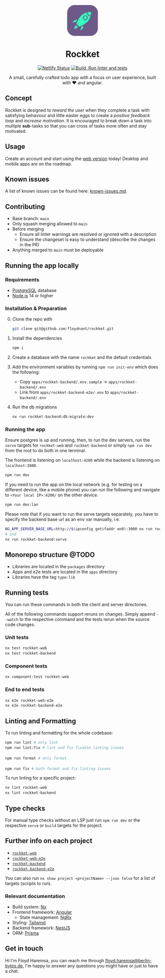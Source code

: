 <div align=center>
<img src="./apps/rockket-web/src/assets/rockket-logo.png" height="100px">

# Rockket

[![Netlify Status](https://api.netlify.com/api/v1/badges/f010880f-6648-4146-9d82-b7e050e637ce/deploy-status?branch=main)](https://app.netlify.com/sites/rockket/deploys)
[![Build, Run linter and tests](https://github.com/floydnant/rockket/actions/workflows/tests.yml/badge.svg)](https://github.com/floydnant/rockket/actions/workflows/tests.yml)

A small, carefully crafted todo app with a focus on user experience, built with ❤️ and angular.

</div>

## Concept

Rockket is designed to _reward the user_ when they complete a task with satisfying behaviour and little easter eggs to create a _positive feedback loop_ and _increase motivation_. It is encouraged to break down a task into multiple **sub**-tasks so that you can cross of tasks more often and stay motivated.

<!-- @TODO: make this section useful -->
<!-- ## Core features

-   Nest both tasks and tasklists indefinitely deep
-   Share lists with others and collaborate in real time[^1]
-   Take notes or write descriptions in rich text
-   Link tasks that are related to each other e.g. by blocking them based on another task's status -->

## Usage

Create an account and start using the [web version](https://rockket.netlify.app) today!
Desktop and mobile apps are on the roadmap.

## Known issues

A list of known issues can be found here: [known-issues.md](../../docs/known-issues.md).

## Contributing

-   Base branch: `main`
-   Only squash merging allowed to `main`
-   Before merging
    -   Ensure all linter warnings are resolved or ignored with a description
    -   Ensure the changeset is easy to understand (describe the changes in the PR)
-   Anything merged to `main` must be deployable

## Running the app locally

### Requirements

-   [PostgreSQL](https://www.postgresql.org/download/) database
-   [Node.js](https://nodejs.org/en/download/) 14 or higher

### Installation & Preparation

0. Clone the repo with

    ```sh
    git clone git@github.com:floydnant/rockket.git
    ```

1. Install the dependencies

    ```sh
    npm i
    ```

2. Create a database with the name `rockket` and the default credentials

3. Add the environment variables by running `npm run init-env` which does the following:

    - Copy `apps/rockket-backend/.env.sample` -> `apps/rockket-backend/.env`
    - Link from `apps/rockket-backend-e2e/.env` to `apps/rockket-backend/.env`

4. Run the db migrations
    ```sh
    nx run rockket-backend:db:migrate:dev
    ```

### Running the app

Ensure postgres is up and running, then, to run the dev servers, run the `serve` targets for `rockket-web` and `rockket-backend` or simply `npm run dev` from the root to do both in one terminal.

The frontend is listening on `localhost:4200` while the backend is listening on `localhost:3000`.

```sh
npm run dev
```

If you need to run the app on the local network (e.g. for testing on a different device, like a mobile phone) you can run the following and navigate to `<Your local IP>:4200/` on the other device.

```sh
npm run dev:lan
```

Please note that if you want to run the serve targets separately, you have to specify the backend base url as an env var manually, i.e.

```sh
NG_APP_SERVER_BASE_URL=http://$(ipconfig getifaddr en0):3000 nx run rockket-web:serve:local-network
# and
nx run rockket-backend:serve
```

## Monorepo structure @TODO

-   Libraries are located in the `packages` directory
-   Apps and e2e tests are located in the `apps` directory
-   Libraries have the tag `type:lib`

## Running tests

You can run these commands in both the client and server directories.

All of the following commands support reruns on changes. Simply append `--watch` to the respective command and the tests rerun when the source code changes.

### Unit tests

```sh
nx test rockket-web
nx test rockket-backend
```

### Component tests

```sh
nx component-test rockket-web
```

### End to end tests

```sh
nx e2e rockket-web-e2e
nx e2e rockket-backend-e2e
```

## Linting and Formatting

To run linting and formatting for the whole codebase:

```sh
npm run lint # only lint
npm run lint:fix # lint and fix fixable linting issues

npm run format # only format

npm run fix # both format and fix linting issues
```

To run linting for a specific project:

```sh
nx lint rockket-web
nx lint rockket-backend
```

## Type checks

For manual type checks without an LSP just run `npm run dev` or the respective `serve` or `build` targets for the project.

## Further info on each project

-   [`rockket-web`](./apps/rockket-web/README.md)
-   [`rockket-web-e2e`](./apps/rockket-web-e2e/README.md)
-   [`rockket-backend`](./apps/rockket-backend/README.md)
-   [`rockket-backend-e2e`](./apps/rockket-backend-e2e/README.md)

You can also run `nx show project <projectName> --json false` for a list of targets (scripts to run).

### Relevant documentation

-   Build system: [Nx](https://nx.dev)
-   Frontend framework: [Angular](https://angular.io/docs)
    -   State management: [NgRx](https://ngrx.io/docs)
-   Styling: [Tailwind](https://tailwindcss.com/docs/editor-setup)
-   Backend framework: [NestJS](https://docs.nestjs.com)
-   ORM: [Prisma](https://www.prisma.io/docs/)

## Get in touch

Hi I'm Floyd Haremsa, you can reach me through floyd.haremsa@berlin-bytes.de,
I'm happy to answer any questions you might have or just to have a chat.

<br>

<!-- [^1]: near realtime -->
